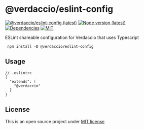 # @verdaccio/eslint-config

[![@verdaccio/eslint-config (latest)](https://img.shields.io/npm/v/@verdaccio/eslint-config/latest.svg)](https://www.npmjs.com/package/@verdaccio/eslint-config)
[![Node version (latest)](https://img.shields.io/node/v/@verdaccio/eslint-config/latest.svg)](https://www.npmjs.com/package/@verdaccio/eslint-config)
[![Dependencies](https://img.shields.io/david/verdaccio/monorepo?path=tools%2Feslint-config)](https://david-dm.org/verdaccio/monorepo/master?path=tools%2Feslint-config)
[![MIT](https://img.shields.io/github/license/verdaccio/monorepo.svg)](./LICENSE)

ESLint shareable configuration for Verdaccio that uses Typescript

```
 npm install -D @verdaccio/eslint-config
```

## Usage

```
// .eslintrc
{
  "extends": [
    "@verdaccio"
  ]
}
```


## License

This is an open source project under [MIT license](./LICENSE)
